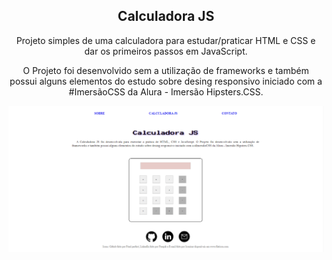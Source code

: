 <h2 align ="center">Calculadora JS</h2>

<p align ="center">
Projeto simples de uma calculadora para estudar/praticar HTML e CSS e dar os primeiros passos em JavaScript. 
</p>
<p align ="center">
O Projeto foi desenvolvido sem a utilização de frameworks e também possui alguns elementos do estudo sobre desing responsivo iniciado com a #ImersãoCSS da Alura - Imersão Hipsters.CSS.
</p>

![Imagem layout](https://github.com/magnamoz/Calculadora_simples/blob/master/index.png)
